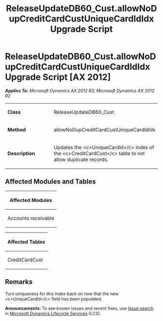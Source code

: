 ﻿---
title: ReleaseUpdateDB60_Cust.allowNoDupCreditCardCustUniqueCardIdIdx Upgrade Script
TOCTitle: ReleaseUpdateDB60_Cust.allowNoDupCreditCardCustUniqueCardIdIdx Upgrade Script
ms:assetid: a2af7200-afd7-a281-47a9-96011663da73
ms:mtpsurl: https://msdn.microsoft.com/en-us/library/JJ736751(v=AX.60)
ms:contentKeyID: 49710183
ms.date: 05/18/2015
mtps_version: v=AX.60
---

# ReleaseUpdateDB60\_Cust.allowNoDupCreditCardCustUniqueCardIdIdx Upgrade Script [AX 2012]


_**Applies To:** Microsoft Dynamics AX 2012 R3, Microsoft Dynamics AX 2012 R2_

<table>
<colgroup>
<col style="width: 50%" />
<col style="width: 50%" />
</colgroup>
<tbody>
<tr class="odd">
<td><p><strong>Class</strong></p></td>
<td><p>ReleaseUpdateDB60_Cust</p></td>
</tr>
<tr class="even">
<td><p><strong>Method</strong></p></td>
<td><p>allowNoDupCreditCardCustUniqueCardIdIdx</p></td>
</tr>
<tr class="odd">
<td><p><strong>Description</strong></p></td>
<td><p>Updates the &lt;c&gt;UniqueCardId&lt;/c&gt; index of the &lt;c&gt;CreditCardCust&lt;/c&gt; table to not allow duplicate records.</p></td>
</tr>
</tbody>
</table>


## Affected Modules and Tables

<table>
<colgroup>
<col style="width: 100%" />
</colgroup>
<thead>
<tr class="header">
<th><p>Affected Modules</p></th>
</tr>
</thead>
<tbody>
<tr class="odd">
<td><p>Accounts receivable</p></td>
</tr>
</tbody>
</table>


<table>
<colgroup>
<col style="width: 100%" />
</colgroup>
<thead>
<tr class="header">
<th><p>Affected Tables</p></th>
</tr>
</thead>
<tbody>
<tr class="odd">
<td><p>CreditCardCust</p></td>
</tr>
</tbody>
</table>


## Remarks

Turn uniqueness for this index back on now that the new \<c\>UniqueCardId\</c\> field has been populated.

  
**Announcements:** To see known issues and recent fixes, use [Issue search](http://go.microsoft.com/fwlink/?linkid=389258) in [Microsoft Dynamics Lifecycle Services](http://go.microsoft.com/fwlink/?linkid=306505) (LCS).


